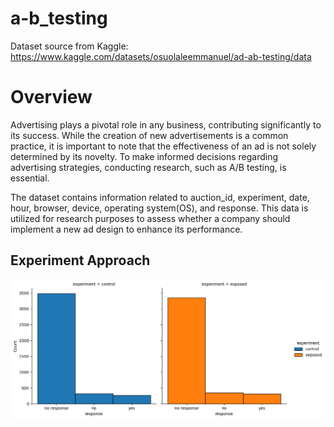 # a-b_testing
Dataset source from Kaggle: https://www.kaggle.com/datasets/osuolaleemmanuel/ad-ab-testing/data

# Overview 
Advertising plays a pivotal role in any business, contributing significantly to its success. While the creation of new advertisements is a common practice, it is important to note that the effectiveness of an ad is not solely determined by its novelty. To make informed decisions regarding advertising strategies, conducting research, such as A/B testing, is essential.

The dataset contains information related to auction_id, experiment, date, hour, browser, device, operating system(OS), and response. This data is utilized for research purposes to assess whether a company should implement a new ad design to enhance its performance.

## Experiment Approach


![no_response](image/no_res.png)
